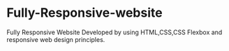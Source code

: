 # Fully-Responsive-website

Fully Responsive Website Developed by using HTML,CSS,CSS Flexbox and responsive web design principles.
